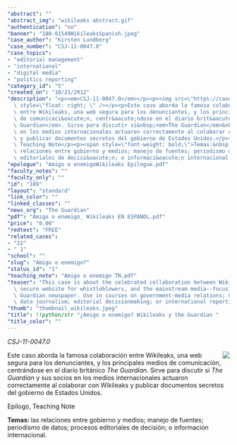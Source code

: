 ```yaml
---
"abstract": ""
"abstract_img": "wikileaks abstract.gif"
"authentication": "no"
"banner": "180-01549WikileaksSpanish.jpeg"
"case_author": "Kirsten Lundberg"
"case_number": "CSJ-11-0047.0"
"case_topics":
- "editorial management"
- "international"
- "digital media"
- "politics reporting"
"category_id": "5"
"created_on": "10/21/2012"
"description": "<p><em>CSJ-11-0047.0</em></p><p><img src=\"https://casestudies.jrn.columbia.edu/casestudy/files/photos/686/Screen%20Shot%202012-10-31%20at%2011.45.10%20PM.jpg\"\
  \ style=\"float: right; \" /></p><p>Este caso aborda la famosa colaboraci&oacute;n\
  \ entre Wikileaks, una web segura para los denunciantes, y los principales medios\
  \ de comunicaci&oacute;n, centr&aacute;ndose en el diario brit&aacute;nico&nbsp;<em>The\
  \ Guardian</em>. Sirve para discutir si&nbsp;<em>The Guardian</em>&nbsp;y sus socios\
  \ en los medios internacionales actuaron correctamente al colaborar con Wikileaks\
  \ y publicar documentos secretos del gobierno de Estados Unidos.</p><p>Ep&iacute;logo,\
  \ Teaching Note</p><p><span style=\"font-weight: bold;\">Temas:&nbsp;</span>las\
  \ relaciones entre gobierno y medios; manejo de fuentes; periodismo de datos; procesos\
  \ editoriales de decisi&oacute;n; o informaci&oacute;n internacional.</p>"
"epologue": "Amigo o enemigoWikileaks Epilogue.pdf"
"faculty_notes": ""
"faculty_only": ""
"id": "109"
"layout": "standard"
"link_color": ""
"linked_classes": ""
"news_org": "The Guardian"
"pdf": "Amigo o enemigo_ Wikileaks EN ESPANOL.pdf"
"price": "0.00"
"redtext": "FREE"
"related_cases":
- "22"
- " 1"
"school": ""
"slug": "Amigo o enemigo?"
"status_id": "1"
"teaching_note": "Amigo o enemigo TN.pdf"
"teaser": "This case is about the celebrated collaboration between WikiLeaks, the\
  \ secure website for whistleblowers, and the mainstream media--focusing on the British\
  \ Guardian newspaper. Use in courses on government-media relations; managing sources;\
  \ data journalism; editorial decisionmaking; or international reporting. "
"thumb": "thumbnail_wikileaks.jpeg"
"title": !!python/str "¿Amigo o enemigo? Wikileaks y the Guardian "
"title_color": ""
---
```

<p><em>CSJ-11-0047.0</em></p><p><img src="https://casestudies.jrn.columbia.edu/casestudy/files/photos/686/Screen%20Shot%202012-10-31%20at%2011.45.10%20PM.jpg" style="float: right; " /></p><p>Este caso aborda la famosa colaboraci&oacute;n entre Wikileaks, una web segura para los denunciantes, y los principales medios de comunicaci&oacute;n, centr&aacute;ndose en el diario brit&aacute;nico&nbsp;<em>The Guardian</em>. Sirve para discutir si&nbsp;<em>The Guardian</em>&nbsp;y sus socios en los medios internacionales actuaron correctamente al colaborar con Wikileaks y publicar documentos secretos del gobierno de Estados Unidos.</p><p>Ep&iacute;logo, Teaching Note</p><p><span style="font-weight: bold;">Temas:&nbsp;</span>las relaciones entre gobierno y medios; manejo de fuentes; periodismo de datos; procesos editoriales de decisi&oacute;n; o informaci&oacute;n internacional.</p>